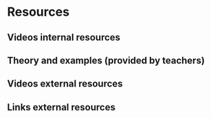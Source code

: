 # Resources

## Videos internal resources

## Theory and examples (provided by teachers)

## Videos external resources

## Links external resources
